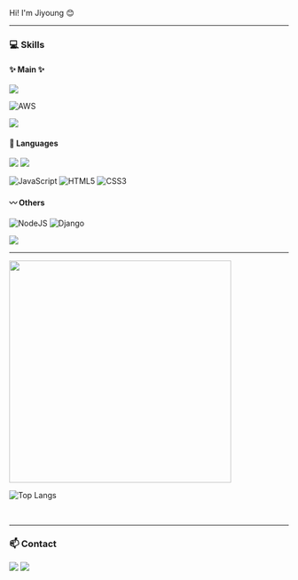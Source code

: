 Hi! I'm Jiyoung :blush:

---

### :computer: Skills
#### :sparkles: Main :sparkles:
<img src="https://img.shields.io/badge/springboot-6DB33F?style=flat-square&logo=springboot&logoColor=white">


![AWS](https://img.shields.io/badge/AWS-%23FF9900.svg?style=flat-square&logo=amazon-aws&logoColor=white)


<img src="https://img.shields.io/badge/MySQL-4479A1?style=flat-square&logo=MySQL&logoColor=white">


#### :bookmark: Languages
<img src="https://img.shields.io/badge/java-007396?style=flat-square&logo=OpenJDK&logoColor=white">
<img src="https://img.shields.io/badge/Python-3776AB?style=flat-square&logo=Python&logoColor=white">

![JavaScript](https://img.shields.io/badge/javascript-%23F7DF1E?style=flat-square&logo=javascript&logoColor=FFFFFF)
![HTML5](https://img.shields.io/badge/html5-%23E34F26.svg?style=flat-square&logo=html5&logoColor=white)
![CSS3](https://img.shields.io/badge/css3-%231572B6.svg?style=flat-square&logo=css3&logoColor=white)


#### :wavy_dash: Others
![NodeJS](https://img.shields.io/badge/node.js-6DA55F?style=flat-square&logo=node.js&logoColor=white)
![Django](https://img.shields.io/badge/django-%23092E20.svg?style=flat-square&logo=django&logoColor=white)

<img src="https://img.shields.io/badge/React-000000?style=flat-square&logo=React&logoColor=61DAFB">


<br/>

---


<img src="https://github-readme-stats.vercel.app/api?username=gyjeong021&show_icons=true&theme=graywhite" width="400">

![Top Langs](https://github-readme-stats.vercel.app/api/top-langs/?username=gyjeong021&layout=compact&show_icons=true&theme=graywhite)



<br/>

---


### 📫 Contact
<a href="mailto:gyjeong021@gmail.com" target="_blank"><img src="https://img.shields.io/badge/Gmail-EA4335.svg?style=flat-square&logo=Gmail&logoColor=white"/></a>
<a href="mailto:gzero21@naver.com" target="_blank"><img src="https://img.shields.io/badge/Naver-03C75A.svg?style=flat-square&logo=Naver&logoColor=white"/></a>
